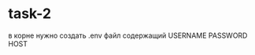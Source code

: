 # task-2

в корне нужно создать .env файл содержащий 
                                USERNAME
                                PASSWORD
                                HOST